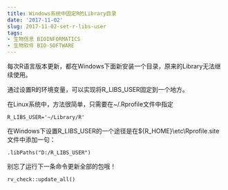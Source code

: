 ```yaml
---
title: Windows系统中固定R的Library目录
date: '2017-11-02'
slug: 2017-11-02-set-r-libs-user
tags:
- 生物信息 BIOINFORMATICS
- 生物软件 BIO-SOFTWARE
---
```



每次R语言版本更新，都在Windows下面新安装一个目录，原来的Library无法继续使用。

通过设置R的环境变量，可以实现将R\_LIBS\_USER固定到一个地方。

在Linux系统中，方法很简单，只需要在\~/.Rprofile文件中指定

``` lang:sh
R_LIBS_USER='~/Library/R'
```

在Windows下设置R\_LIBS\_USER的一个途径是在${R\_HOME}\\etc\\Rprofile.site文件中添加一句：

``` lang:r
.libPaths("D:/R_LIBS_USER")
```

别忘了运行下一条命令更新全部的包哦！

``` lang:r
rv_check::update_all()
```

 
